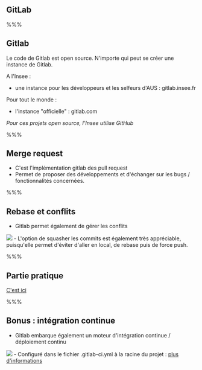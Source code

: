 <!-- .slide: data-background-image="images/logo-gitlab.svg" data-background-size="600px" class="chapter" -->

## GitLab

%%%

<!-- .slide: data-background-image="images/logo-gitlab.svg" data-background-size="600px" class="slide" -->

## Gitlab

Le code de Gitlab est open source.
N'importe qui peut se créer une instance de Gitlab.

A l'Insee :
- une instance pour les développeurs et les selfeurs d'AUS : gitlab.insee.fr

Pour tout le monde :
- l'instance "officielle" : gitlab.com

*Pour ces projets open source, l'Insee utilise GitHub*

%%%

<!-- .slide: data-background-image="images/logo-gitlab.svg" data-background-size="600px" class="slide" -->

## Merge request
- C'est l'implémentation gitlab des pull request
- Permet de proposer des développements et d'échanger sur les bugs / fonctionnalités concernées.

%%%

<!-- .slide: data-background-image="images/logo-gitlab.svg" data-background-size="600px" class="slide" -->

## Rebase et conflits

- Gitlab permet également de gérer les conflits 
<img src="https://about.gitlab.com/images/8_11/resolve_mc.gif">
- L'option de squasher les commits est également très appréciable, puisqu'elle permet d'éviter d'aller en local, de rebase puis de force push.

%%%

<!-- .slide: data-background-image="images/logo-gitlab.svg" data-background-size="600px" class="slide" -->

## Partie pratique

<a href="exercices/exercice-gitlab.html" target="_blank">C'est ici</a>

%%%

<!-- .slide: data-background-image="https://about.gitlab.com/images/ci/ci-cd-integrated_2x.png" data-background-size="1500px" class="slide" -->
## Bonus : intégration continue

- Gitlab embarque également un moteur d'intégration continue / déploiement continu
<img src="https://about.gitlab.com/images/blogimages/cicd_pipeline_infograph.png">
- Configuré dans le fichier .gitlab-ci.yml à la racine du projet : <a href="https://docs.gitlab.com/ee/ci/" target="_blank">plus d'informations</a>
